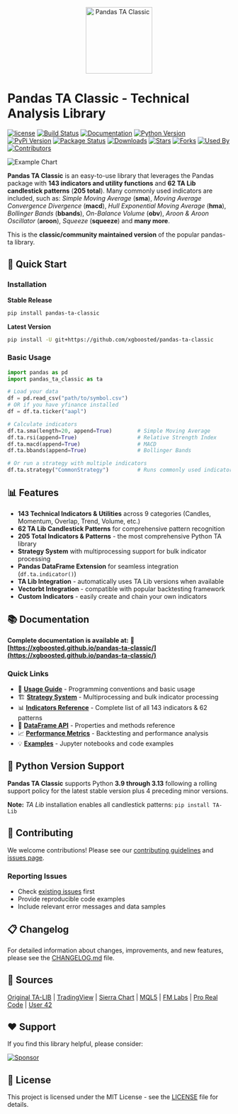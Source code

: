 <p align="center">
  <a href="https://github.com/xgboosted/pandas-ta-classic">
    <img src="images/logo.png" width="150" height="150" alt="Pandas TA Classic">
  </a>
</p>

# Pandas TA Classic - Technical Analysis Library

[![license](https://img.shields.io/github/license/xgboosted/pandas-ta-classic)](#license)
[![Build Status](https://github.com/xgboosted/pandas-ta-classic/workflows/CI/badge.svg)](https://github.com/xgboosted/pandas-ta-classic/actions)
[![Documentation](https://img.shields.io/badge/docs-GitHub%20Pages-blue)](https://xgboosted.github.io/pandas-ta-classic/)
[![Python Version](https://img.shields.io/pypi/pyversions/pandas-ta-classic?style=flat)](https://pypi.org/project/pandas-ta-classic/)
[![PyPi Version](https://img.shields.io/pypi/v/pandas-ta-classic?style=flat)](https://pypi.org/project/pandas-ta-classic/)
[![Package Status](https://img.shields.io/pypi/status/pandas-ta-classic?style=flat)](https://pypi.org/project/pandas-ta-classic/)
[![Downloads](https://img.shields.io/pypi/dm/pandas-ta-classic?style=flat)](https://pypistats.org/packages/pandas-ta-classic)
[![Stars](https://img.shields.io/github/stars/xgboosted/pandas-ta-classic?style=flat)](#stars)
[![Forks](https://img.shields.io/github/forks/xgboosted/pandas-ta-classic?style=flat)](#forks)
[![Used By](https://img.shields.io/badge/used_by-170-orange.svg?style=flat)](#usedby)
[![Contributors](https://img.shields.io/github/contributors/xgboosted/pandas-ta-classic?style=flat)](#contributors)

![Example Chart](/images/TA_Chart.png)

**Pandas TA Classic** is an easy-to-use library that leverages the Pandas package with **143 indicators and utility functions** and **62 TA Lib candlestick patterns** (**205 total**). Many commonly used indicators are included, such as: _Simple Moving Average_ (**sma**), _Moving Average Convergence Divergence_ (**macd**), _Hull Exponential Moving Average_ (**hma**), _Bollinger Bands_ (**bbands**), _On-Balance Volume_ (**obv**), _Aroon & Aroon Oscillator_ (**aroon**), _Squeeze_ (**squeeze**) and **many more**.

This is the **classic/community maintained version** of the popular pandas-ta library.

## 🚀 Quick Start

### Installation

**Stable Release**
```bash
pip install pandas-ta-classic
```

**Latest Version**
```bash
pip install -U git+https://github.com/xgboosted/pandas-ta-classic
```

### Basic Usage

```python
import pandas as pd
import pandas_ta_classic as ta

# Load your data
df = pd.read_csv("path/to/symbol.csv")
# OR if you have yfinance installed
df = df.ta.ticker("aapl")

# Calculate indicators
df.ta.sma(length=20, append=True)        # Simple Moving Average
df.ta.rsi(append=True)                   # Relative Strength Index  
df.ta.macd(append=True)                  # MACD
df.ta.bbands(append=True)                # Bollinger Bands

# Or run a strategy with multiple indicators
df.ta.strategy("CommonStrategy")         # Runs commonly used indicators
```

## 📊 Features

- **143 Technical Indicators & Utilities** across 9 categories (Candles, Momentum, Overlap, Trend, Volume, etc.)
- **62 TA Lib Candlestick Patterns** for comprehensive pattern recognition
- **205 Total Indicators & Patterns** - the most comprehensive Python TA library
- **Strategy System** with multiprocessing support for bulk indicator processing
- **Pandas DataFrame Extension** for seamless integration (`df.ta.indicator()`)
- **TA Lib Integration** - automatically uses TA Lib versions when available
- **Vectorbt Integration** - compatible with popular backtesting framework
- **Custom Indicators** - easily create and chain your own indicators

## 📚 Documentation

**Complete documentation is available at:** 🔗 **[https://xgboosted.github.io/pandas-ta-classic/](https://xgboosted.github.io/pandas-ta-classic/)**

### Quick Links
- 📖 [**Usage Guide**](https://xgboosted.github.io/pandas-ta-classic/usage.html) - Programming conventions and basic usage
- 🏗️ [**Strategy System**](https://xgboosted.github.io/pandas-ta-classic/strategies.html) - Multiprocessing and bulk indicator processing  
- 📊 [**Indicators Reference**](https://xgboosted.github.io/pandas-ta-classic/indicators.html) - Complete list of all 143 indicators & 62 patterns
- 🔧 [**DataFrame API**](https://xgboosted.github.io/pandas-ta-classic/dataframe_api.html) - Properties and methods reference
- 📈 [**Performance Metrics**](https://xgboosted.github.io/pandas-ta-classic/performance.html) - Backtesting and performance analysis
- 💡 [**Examples**](https://github.com/xgboosted/pandas-ta-classic/tree/main/examples) - Jupyter notebooks and code examples

## 🐍 Python Version Support

**Pandas TA Classic** supports Python **3.9 through 3.13** following a rolling support policy for the latest stable version plus 4 preceding minor versions.

**Note:** _TA Lib_ installation enables all candlestick patterns: `pip install TA-Lib`

## 🤝 Contributing

We welcome contributions! Please see our [contributing guidelines](https://github.com/xgboosted/pandas-ta-classic/blob/main/CONTRIBUTING.md) and [issues page](https://github.com/xgboosted/pandas-ta-classic/issues).

### Reporting Issues
- Check [existing issues](https://github.com/xgboosted/pandas-ta-classic/issues) first
- Provide reproducible code examples  
- Include relevant error messages and data samples

## 📋 Changelog

For detailed information about changes, improvements, and new features, please see the [CHANGELOG.md](CHANGELOG.md) file.

## 🔗 Sources

[Original TA-LIB](http://ta-lib.org/) | [TradingView](http://www.tradingview.com) | [Sierra Chart](https://search.sierrachart.com/?Query=indicators&submitted=true) | [MQL5](https://www.mql5.com) | [FM Labs](https://www.fmlabs.com/reference/default.htm) | [Pro Real Code](https://www.prorealcode.com/prorealtime-indicators) | [User 42](https://user42.tuxfamily.org/chart/manual/index.html)

## ❤️ Support

If you find this library helpful, please consider:

[![Sponsor](https://img.shields.io/static/v1?label=Sponsor&message=%E2%9D%A4&logo=GitHub&color=%23fe8e86)](https://github.com/sponsors/xgboosted)

## 📄 License

This project is licensed under the MIT License - see the [LICENSE](LICENSE) file for details.